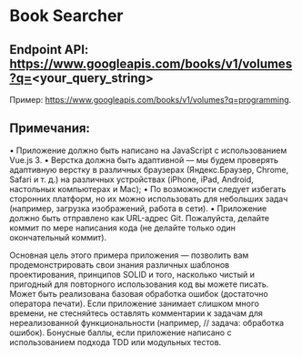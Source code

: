 # Book Searcher


## Endpoint API: https://www.googleapis.com/books/v1/volumes?q=<your_query_string>
Пример: https://www.googleapis.com/books/v1/volumes?q=programming.

## Примечания:
  • Приложение должно быть написано на JavaScript с использованием Vue.js 3.
  • Верстка должна быть адаптивной — мы будем проверять адаптивную верстку в различных браузерах (Яндекс.Браузер, Chrome, Safari и т. д.) на различных устройствах (iPhone, iPad, Android, настольных компьютерах и Mac);
  • По возможности следует избегать сторонних платформ, но их можно использовать для небольших задач (например, загрузка изображений, работа в сети).
  • Приложение должно быть отправлено как URL-адрес Git. Пожалуйста, делайте коммит по мере написания кода (не делайте только один окончательный коммит).
  
Основная цель этого примера приложения — позволить вам продемонстрировать свои знания различных шаблонов проектирования, принципов SOLID и того, насколько чистый и пригодный для повторного использования код вы можете писать. Может быть реализована базовая обработка ошибок (достаточно оператора печати). Если приложение занимает слишком много времени, не стесняйтесь оставлять комментарии к задачам для нереализованной функциональности (например, // задача: обработка ошибок). Бонусные баллы, если приложение написано с использованием подхода TDD или модульных тестов.
